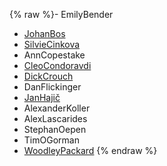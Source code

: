 {% raw %}- EmilyBender
- [JohanBos](/JohanBos)
- [SilvieCinkova](/SilvieCinkova)
- AnnCopestake
- [CleoCondoravdi](/CleoCondoravdi)
- [DickCrouch](/DickCrouch)
- DanFlickinger
- [JanHajič](/JanHaji%C4%8D)
- AlexanderKoller
- AlexLascarides
- StephanOepen
- TimOGorman
- [WoodleyPackard](/WoodleyPackard)
<update date omitted for speed>{% endraw %}